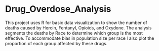 # Drug_Overdose_Analysis
This project uses R for basic data visualization to show the number of deaths caused by Heroin, Fentanyl, Opioids, and Oxydone. The analysis segments the deaths by Race to determine which group is the most effective. To accommodate bias in population size per race I also plot the proportion of each group affected by these drugs. 
